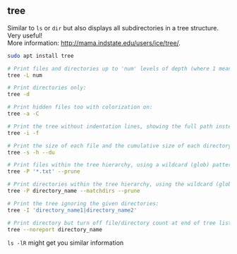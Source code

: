 ## tree

Similar to `ls` or `dir` but also displays all subdirectories in a tree structure. Very useful!  
More information: http://mama.indstate.edu/users/ice/tree/.  

```bash
sudo apt install tree
```
  
```bash
# Print files and directories up to 'num' levels of depth (where 1 means the current directory):
tree -L num

# Print directories only:
tree -d

# Print hidden files too with colorization on:
tree -a -C

# Print the tree without indentation lines, showing the full path instead (use `-N` to not escape non-printable characters):
tree -i -f

# Print the size of each file and the cumulative size of each directory, in human-readable format:
tree -s -h --du

# Print files within the tree hierarchy, using a wildcard (glob) pattern, and pruning out directories that don't contain matching files:
tree -P '*.txt' --prune

# Print directories within the tree hierarchy, using the wildcard (glob) pattern, and pruning out directories that aren't ancestors of the wanted one:
tree -P directory_name --matchdirs --prune

# Print the tree ignoring the given directories:
tree -I 'directory_name1|directory_name2'

# Print directory but turn off file/directory count at end of tree listing
tree --noreport directory_name
```

`ls -lR` might get you similar information
